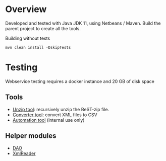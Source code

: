 # Overview

Developed and tested with Java JDK 11, using Netbeans / Maven.
Build the parent project to create all the tools.

Building without tests

`mvn clean install -DskipTests`

# Testing

Webservice testing requires a docker instance and 20 GB of disk space

## Tools

- [Unzip tool](unzip): recursively unzip the BeST-zip file.
- [Converter tool](converter): convert XML files to CSV
- [Automation tool](automation) (internal use only)

## Helper modules

- [DAO](dao)
- [XmlReader](xmlreader)
